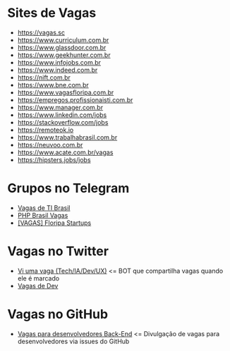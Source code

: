 # Sites de Vagas
- https://vagas.sc 
- https://www.curriculum.com.br 
- https://www.glassdoor.com.br 
- https://www.geekhunter.com.br 
- https://www.infojobs.com.br 
- https://www.indeed.com.br 
- https://nift.com.br 
- https://www.bne.com.br 
- https://www.vagasfloripa.com.br 
- https://empregos.profissionaisti.com.br 
- https://www.manager.com.br 
- https://www.linkedin.com/jobs 
- https://stackoverflow.com/jobs 
- https://remoteok.io 
- https://www.trabalhabrasil.com.br 
- https://neuvoo.com.br 
- https://www.acate.com.br/vagas
- https://hipsters.jobs/jobs

# Grupos no Telegram
- [Vagas de TI Brasil](https://t.me/VagasBRTI)
- [PHP Brasil Vagas](https://t.me/phpbrasilvagas)
- [[VAGAS] Floripa Startups](https://t.me/vagasfloripastartups)

# Vagas no Twitter
- [Vi uma vaga (Tech/IA/Dev/UX)](https://twitter.com/viumavaga) <= BOT que compartilha vagas quando ele é marcado
- [Vagas de Dev](https://twitter.com/VagasDev)

# Vagas no GitHub
- [Vagas para desenvolvedores Back-End](https://github.com/backend-br/vagas/issues) <= Divulgação de vagas para desenvolvedores via issues do GitHub

